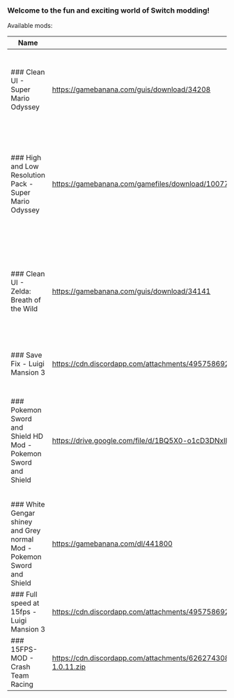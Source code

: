  ### Welcome to the fun and exciting world of Switch modding!
 Available mods:

 | Name            | Download                             | Homepage                   | Notes                           |
 |-----------------|--------------------------------------|----------------------------|---------------------------------|
 | ### Clean UI - Super Mario Odyssey | https://gamebanana.com/guis/download/34208 | https://gamebanana.com/guis/34208| Removes Coins, Moons, Life, and a few other UI elements from the game|
 | ### High and Low Resolution Pack - Super Mario Odyssey | https://gamebanana.com/gamefiles/download/10077 | https://gamebanana.com/gamefiles/10077 | Makes Resolution for Docked and Undocked higher or lower depending on what mod is used
 | ### Clean UI - Zelda: Breath of the Wild | https://gamebanana.com/guis/download/34141 | https://gamebanana.com/guis/34141 | Removes Hearts, Stamina, Arrow Reticle, ZL Targetting Arrow, and other UI elements from the game |
 | ### Save Fix - Luigi Mansion 3 | https://cdn.discordapp.com/attachments/495758692495523854/655563296702857237/Luigis_Mansion_Save_Fix_Bypass.7z | https://cdn.discordapp.com/attachments/495758692495523854/655563296702857237/Luigis_Mansion_Save_Fix_Bypass.7z | Fixes softlocks while saving |
 | ### Pokemon Sword and Shield HD Mod - Pokemon Sword and Shield | https://drive.google.com/file/d/1BQ5X0-o1cD3DNxIl8P5JIpbZInRq4zSy/view?usp=sharing | https://gamebanana.com/textures/5670 | Overhauls the horrible Texture work done by game freak and gives the game an art style which it was lacking |
 | ### White Gengar shiney and Grey normal Mod - Pokemon Sword and Shield | https://gamebanana.com/dl/441800 | https://gamebanana.com/skins/173810| Changes Gengar's Color To white for the shiney and Grey for the normal |
 | ### Full speed at 15fps - Luigi Mansion 3 | https://cdn.discordapp.com/attachments/495758692495523854/655579203558834232/Luigis_Mansion_3_15FPS.zip | https://cdn.discordapp.com/attachments/495758692495523854/655579203558834232/Luigis_Mansion_3_15FPS.zip | Makes 15FPS Full Speed |
| ### 15FPS-MOD - Crash Team Racing | https://cdn.discordapp.com/attachments/626274308494196737/662003166489083904/CTR_15FPS_MOD-V-1.0.0-1.0.9-1.0.11.zip | https://cdn.discordapp.com/attachments/626274308494196737/662003166489083904/CTR_15FPS_MOD-V-1.0.0-1.0.9-1.0.11.zip | Makes CTR full speed at 15fps for 1.0.0 and 1.0.9|and 1.0.11 |